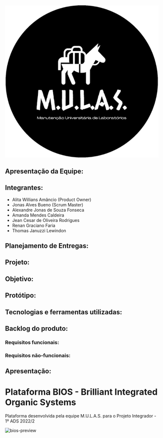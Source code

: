 
<p style="text-align = center;">
    <img src="./src/img/logo_mulas.png">
</p>

## Apresentação da Equipe:

## Integrantes:

* Alita Willians Amâncio (Product Owner)
* Jonas Alves Bueno (Scrum Master)
* Alexandre Jonas de Souza Fonseca
* Amanda Mendes Caldeira
* Jean Cesar de Oliveira Rodrigues
* Renan Graciano Faria
* Thomas Januzzi Lewindon

## Planejamento de Entregas:

## Projeto:

## Objetivo:

## Protótipo:

## Tecnologias e ferramentas utilizadas:

## Backlog do produto:

### Requisitos funcionais:

### Requisitos não-funcionais:

## Apresentação:

# Plataforma BIOS - Brilliant Integrated Organic Systems 

Plataforma desenvolvida pela equipe M.U.L.A.S. para o Projeto Integrador - 1º ADS 2022/2

![bios-preview](https://user-images.githubusercontent.com/64814482/190860498-e1f4e2b3-2517-4a7a-b245-874a5abc3863.png)
